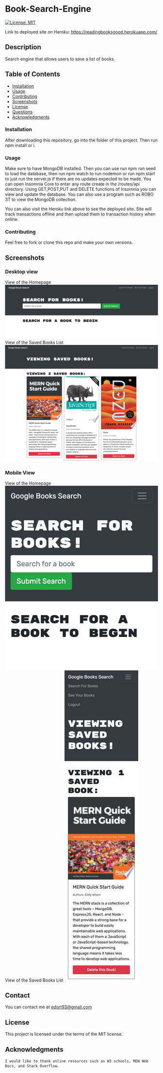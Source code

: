 # Book-Search-Engine

[![License: MIT](https://img.shields.io/badge/License-MIT-brightgreen.svg)](https://opensource.org/licenses/MIT)

Link to deployed site on Heroku: https://readingbooksgood.herokuapp.com/


## Description
Search engine that allows users to save a list of books.

## Table of Contents
- [Installation](#installation)
- [Usage](#usage)
- [Contributing](#contributing)
- [Screenshots](#screenshots)
- [License](#license)
- [Questions](#questions)
- [Acknowledgments](#acknowledgments)

### Installation
After downloading this repository, go into the folder of this project. Then run npm install or i. 

### Usage
Make sure to have MongoDB installed. Then you can use run npm run seed to load the database, then run npm watch to run nodemon or run npm start to just run the server.js if there are no updates expected to be made. You can open Insomnia Core to enter any route create in the /routes/api directory. Using GET,POST,PUT and DELETE functions of Insomnia you can view and update the database. You can also use a program such as ROBO 3T to view the MongoDB collection.

You can also visit the Heroku link above to see the deployed site. Site will track transactions offline and then upload them to transaction history when online.

### Contributing
Feel free to fork or clone this repo and make your own versions.



## Screenshots

### Desktop view
View of the Homepage
![plot](assets/images/homedesktop.png)
View of the Saved Books List
![plot](assets/images/savedesk.png)


### Mobile View
View of the Homepage
![plot](assets/images/homemobile.png)
View of the Saved Books List
![plot](assets/images/savedmobile.png)



## Contact 
You can contact me at edort93@gmail.com

## License
This project is licensed under the terms of the MIT license.

## Acknowledgments
~~~
I would like to thank online resources such as W3 schools, MDN Web Docs, and Stack Overflow.
~~~